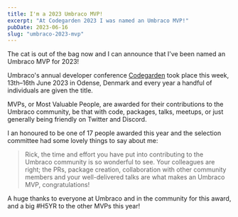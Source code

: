 ```yaml
---
title: I'm a 2023 Umbraco MVP!
excerpt: "At Codegarden 2023 I was named an Umbraco MVP!"
pubDate: 2023-06-16
slug: "umbraco-2023-mvp"
---
```


The cat is out of the bag now and I can announce that I've been named an Umbraco MVP for 2023!

Umbraco's annual developer conference [Codegarden](https://codegarden.umbraco.com) took place this week, 13th–16th June 2023 in Odense, Denmark and every year a handful of individuals are given the title.

MVPs, or Most Valuable People, are awarded for their contributions to the Umbraco community, be that with code, packages, talks, meetups, or just generally being friendly on Twitter and Discord.

I an honoured to be one of 17 people awarded this year and the selection committee had some lovely things to say about me:

> Rick, the time and effort you have put into contributing to the Umbraco community is so wonderful to see. Your colleagues are right; the PRs, package creation, collaboration with other community members and your well-delivered talks are what makes an Umbraco MVP, congratulations!

A huge thanks to everyone at Umbraco and in the community for this award, and a big #H5YR to the other MVPs this year!